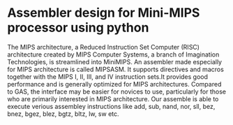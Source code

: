 # Assembler design for Mini-MIPS processor using python

The MIPS architecture, a Reduced Instruction Set Computer (RISC) architecture created by MIPS Computer Systems, a branch of Imagination Technologies, is streamlined into MiniMIPS.
An assembler made especially for MIPS architecture is called MIPSASM. It supports directives and macros together with the MIPS I, II, III, and IV instruction sets.It provides good performance and is generally
optimized for MIPS architectures. Compared to GAS, the interface may be easier for novices to use, particularly for those who are primarily interested in MIPS architecture.
Our assemble is able to execute verious assembley instructions like add, sub, nand, nor, sll, bez, bnez, bgez, blez, bgtz, bltz, lw, sw etc.
